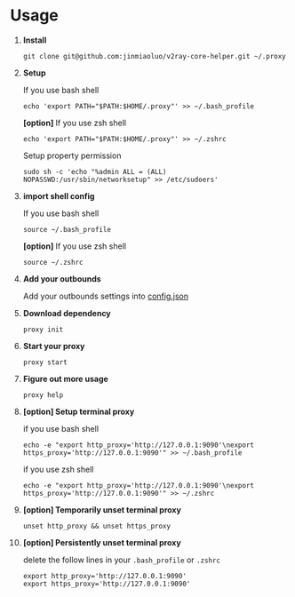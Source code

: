 # Usage
1. **Install** 
    ```
    git clone git@github.com:jinmiaoluo/v2ray-core-helper.git ~/.proxy
    ```

2. **Setup**

    If you use bash shell 
    ```
    echo 'export PATH="$PATH:$HOME/.proxy"' >> ~/.bash_profile
    ```
    
    **[option]** If you use zsh shell 
    ```
    echo 'export PATH="$PATH:$HOME/.proxy"' >> ~/.zshrc
    ```
    
    Setup property permission
    ```
    sudo sh -c 'echo "%admin ALL = (ALL) NOPASSWD:/usr/sbin/networksetup" >> /etc/sudoers' 
    ```
3. **import shell config**
  
    If you use bash shell
    ```
    source ~/.bash_profile
    ```
    
    **[option]**  If you use zsh shell
    ```
    source ~/.zshrc
    ```
4. **Add your outbounds**
   
    Add your outbounds settings into [config.json](https://github.com/jinmiaoluo/v2ray-core-helper/blob/401463947270acf40069ac6c9be5462843ca2817/config.json#L60)
  
5. **Download dependency**
    ```
    proxy init
    ```

6. **Start your proxy**
    ```
    proxy start
    ```
    
7. **Figure out more usage**
    ```
    proxy help
    ```

8. **[option] Setup terminal proxy**
  
    if you use bash shell
    ```
    echo -e "export http_proxy='http://127.0.0.1:9090'\nexport https_proxy='http://127.0.0.1:9090'" >> ~/.bash_profile
    ```
    if you use zsh shell 
    ```
    echo -e "export http_proxy='http://127.0.0.1:9090'\nexport https_proxy='http://127.0.0.1:9090'" >> ~/.zshrc
    ```
    
9. **[option] Temporarily unset terminal proxy**
    ```
    unset http_proxy && unset https_proxy
    ```

10. **[option] Persistently unset terminal proxy**
  
    delete the follow lines in your `.bash_profile` or `.zshrc`
    ```
    export http_proxy='http://127.0.0.1:9090'
    export https_proxy='http://127.0.0.1:9090'
    ```
